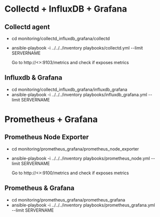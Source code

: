 # Collectd + InfluxDB + Grafana

## Collectd agent
* cd monitoring/collectd_influxdb_grafana/collectd
* ansible-playbook -i ../../../inventory playbooks/collectd.yml --limit SERVERNAME

   Go to http://<<ip>>:9103/metrics and check if exposes metrics

## Influxdb & Grafana
* cd monitoring/collectd_influxdb_grafana/influxdb_grafana
* ansible-playbook -i ../../../inventory playbooks/influxdb_grafana.yml --limit SERVERNAME

# Prometheus + Grafana

## Prometheus Node Exporter
* cd monitoring/prometheus_grafana/prometheus_node_exporter
* ansible-playbook -i ../../../inventory playbooks/prometheus_node.yml --limit SERVERNAME

     Go to http://<<ip>>:9100/metrics and check if exposes metrics

## Prometheus & Grafana
* cd monitoring/prometheus_grafana/prometheus_grafana
* ansible-playbook -i ../../../inventory playbooks/prometheus_grafana.yml --limit SERVERNAME
